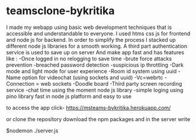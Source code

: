 # teamsclone-bykritika
 I made my webapp using basic web development techniques that is accessible and understandable to everyone. I used htms css js for frontend and node js for backend.
In order to simplify the  process I stacked up different node js libraries for a smooth working. A third part authentication service is used to save up on server And make app fast
 and has features like :
-Once logged in no relogging to save time 
-brute force attacks prevention
-breached password detection 
-suspicious ip throttling
 -Dark mode and light mode for user experience 
-Room id system using uuid 
-Name option for videochat (using sockets and uuid)
-Vc=webrtc 
-Connection  = web sockets
-Doodle board
-Third party screen recording service
-chat time using the moment node js library
-simple loging using pino library fast in node js platform and easy to use


to access the app click- https://msteams-bykritika.herokuapp.com/

or clone the repository
download the npm packages
and in the server write

$nodemon ./server.js
